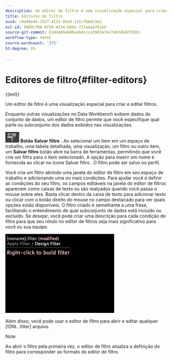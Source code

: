 ```yaml
---
description: Um editor de filtro é uma visualização especial para criar e editar filtros.
title: Editores de filtro
uuid: c4e99e44-1927-4131-92e9-111c76bdc3e2
exl-id: 9009c760-8726-4234-b85b-727aeae761bd
source-git-commit: b1dda69a606a16dccca30d2a74c7e63dbd27936c
workflow-type: tm+mt
source-wordcount: '275'
ht-degree: 1%

---
```


# Editores de filtro{#filter-editors}

{{eol}}

Um editor de filtro é uma visualização especial para criar e editar filtros.

Enquanto outras visualizações no Data Workbench exibem dados do conjunto de dados, um editor de filtro permite que você especifique qual parte ou subconjunto dos dados exibidos nas visualizações.

![](assets/filter_edit_toolbar.png) **Botão Salvar filtro .** Ao selecionar um item em um espaço de trabalho, uma tabela detalhada, uma visualização, um filtro ou outro item, um **Salvar filtro** botão abre na barra de ferramentas, permitindo que você crie um filtro para o item selecionado. A opção para inserir um nome é fornecida ao clicar no ícone Salvar filtro . O filtro pode ser salvo no perfil.

Você cria um filtro abrindo uma janela do editor de filtro em seu espaço de trabalho e adicionando uma ou mais condições. Para ajudar você a definir as condições do seu filtro, os campos editáveis na janela do editor de filtros aparecem como caixas de texto ou são realçados quando você passa o mouse sobre eles. Basta clicar dentro da caixa de texto para adicionar texto ou clicar com o botão direito do mouse no campo destacado para ver quais opções estão disponíveis. O filtro criado é semelhante a uma frase, facilitando o entendimento de qual subconjunto de dados está incluído ou excluído. Se desejar, você pode criar uma descrição para cada condição de filtro para que seu rótulo no editor de filtros seja mais significativo para você ou sua equipe.

![](assets/vis_FilterEditor_Blank.png)

Além disso, você pode usar o editor de filtro para abrir e editar qualquer [!DNL .filter] arquivo.

>[!NOTE]
>
>Ao abrir o filtro pela primeira vez, o editor de filtro atualiza a definição do filtro para corresponder ao formato do editor de filtro.
